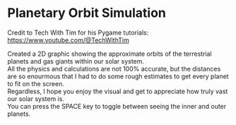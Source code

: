 # Planetary Orbit Simulation

Credit to Tech With Tim for his Pygame tutorials:  
https://www.youtube.com/@TechWithTim

Created a 2D graphic showing the approximate orbits of the terrestrial planets and gas giants within our solar system.  
All the physics and calculations are not 100% accurate, but the distances are so enourmous that I had to do some rough estimates to get every planet to fit on the screen.  
Regardless, I hope you enjoy the visual and get to appreciate how truly vast our solar system is.  
You can press the SPACE key to toggle between seeing the inner and outer planets.
